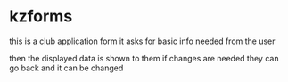 # kzforms
this is a club application form
it asks for basic info needed from the user

then the displayed data is shown to them
if changes are needed they can go back and it can be changed
